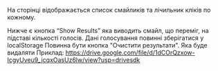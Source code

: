На сторінці відображається список смайликів та лічильник кліків по кожному.

Нижче є кнопка “Show Results” яка виводить смайл, що переміг, на підставі кількості голосів.
Дані голосування повинні зберігатися у localStorage
Повинна бути кнопка "Очистити результати". Яка буде видаляти
Приклад: https://drive.google.com/file/d/1dCOrQzxow-IcgyUveu9_jcqxOasUz6lw/view?usp=drivesdk
